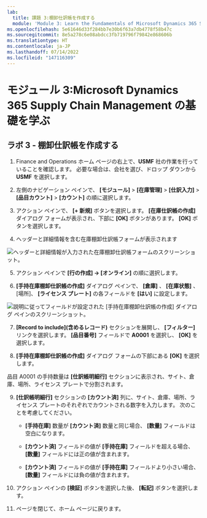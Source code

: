 ```yaml
---
lab:
  title: 課題 3:棚卸仕訳帳を作成する
  module: 'Module 3: Learn the Fundamentals of Microsoft Dynamics 365 Supply Chain Management'
ms.openlocfilehash: 5e61646d33f284bb7e30b6f63a7db4778f58b47c
ms.sourcegitcommit: 8e5a278c6e08abdcc3fb719796f79842e868606b
ms.translationtype: HT
ms.contentlocale: ja-JP
ms.lasthandoff: 07/14/2022
ms.locfileid: "147116309"
---
```

# <a name="module-3-learn-the-fundamentals-of-microsoft-dynamics-365-supply-chain-management"></a>モジュール 3:Microsoft Dynamics 365 Supply Chain Management の基礎を学ぶ

## <a name="lab-3---create-a-counting-journal"></a>ラボ 3 - 棚卸仕訳帳を作成する

1. Finance and Operations ホーム ページの右上で、**USMF** 社の作業を行っていることを確認します。 必要な場合は、会社を選び、ドロップ ダウンから **USMF** を選択します。

2. 左側のナビゲーション ペインで、 **[モジュール]**  >  **[在庫管理]**  >  **[仕訳入力]**  >  **[品目カウント]**  >  **[カウント]** の順に選択します。

3. アクション ペインで、 **[+ 新規]** ボタンを選択します。 **[在庫仕訳帳の作成]** ダイアログ フォームが表示され、下部に **[OK]** ボタンがあります。 **[OK]** ボタンを選択します。

4. ヘッダーと詳細情報を含む在庫棚卸仕訳帳フォームが表示されます

![ヘッダーと詳細情報が入力された在庫棚卸仕訳帳フォームのスクリーンショット。](../media/lp-scm-m-002-warehouse-inventory-mgmt-06.png)

5. アクション ペインで **[行の作成] -&gt; [オンライン]** の順に選択します。

6. **[手持在庫棚卸仕訳帳の作成]** ダイアログ ペインで、 **[倉庫]** 、 **[在庫状態]** 、[場所]、 **[ライセンス プレート]** の各フィールドを **[はい]** に設定します。 

![説明に従ってフィールドが設定された [手持在庫棚卸仕訳帳の作成] ダイアログ ペインのスクリーンショット。](../media/lp-scm-m-002-warehouse-inventory-mgmt-07.png)

7. **[Record to include]\(含めるレコード\)** セクションを展開し、 **[フィルター]** リンクを選択します。 **[品目番号]** フィールドで **A0001** を選択し、 **[OK]** を選択します。

8. **[手持在庫棚卸仕訳帳の作成]** ダイアログ フォームの下部にある **[OK]** を選択します。

品目 A0001 の手持数量は **[仕訳帳明細行]** セクションに表示され、サイト、倉庫、場所、ライセンス プレートで分割されます。

9. **[仕訳帳明細行]** セクションの **[カウント済]** 列に、サイト、倉庫、場所、ライセンス プレートのそれぞれでカウントされる数字を入力します。 次のことを考慮してください。

    - **[手持在庫]** 数量が **[カウント済]** 数量と同じ場合、 **[数量]** フィールドは空白になります。

    - **[カウント済]** フィールドの値が **[手持在庫]** フィールドを超える場合、 **[数量]** フィールドには正の値が含まれます。

    - **[カウント済]** フィールドの値が **[手持在庫]** フィールドより小さい場合、 **[数量]** フィールドには負の値が含まれます。

10. アクション ペインの **[検証]** ボタンを選択した後、 **[転記]** ボタンを選択します。

11. ページを閉じて、ホーム ページに戻ります。
